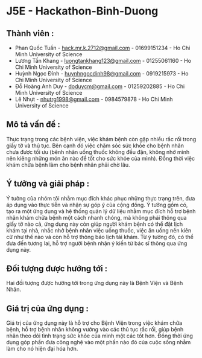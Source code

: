 # J5E - Hackathon-Binh-Duong
## Thành viên :
- Phan Quốc Tuấn - hack.mr.k.2712@gmail.com - 01699151234 - Ho Chi Minh University of Science
- Lương Tấn Khang - luongtankhang123@gmail.com - 01255061160 - Ho Chi Minh University of Science
- Huỳnh Ngọc Đỉnh - huynhngocdinh98@gmail.com - 0919215973 - Ho Chi Minh University of Science
- Đỗ Hoàng Anh Duy - doduycm@gmail.com - 01259202885 - Ho Chi Minh University of Science
- Lê Nhựt - nhutrg1998@gmail.com - 0984579878 - Ho Chi Minh University of Science

## Mô tả vấn đề :
Thực trạng trong các bệnh viện, việc khám bệnh còn gặp nhiều rắc rối trong giấy tờ và thủ tục. Bên cạnh đó việc chăm sóc sức khỏe cho bệnh nhân chưa được tối ưu (bênh nhân uống thuốc không đều đặn, không nhớ mình nên kiêng những món ăn nào để tốt cho sức khỏe của mình). Đồng thời việc khám chữa bệnh làm cho bệnh nhân phải chờ lâu.

## Ý tưởng và giải pháp :
Ý tưởng của nhóm tôi nhằm mục đích khác phục những thực trạng trên, đưa áp dụng vào thực tiễn
và nhận sự góp ý của cộng đồng. Ý tưởng gồm có, tạo ra một ứng dụng và hệ thống quản lý dữ liệu nhằm mục đích hỗ trợ bệnh nhân khám chữa bệnh một cách nhanh chóng, mà không phải thông qua giấy tờ nào cả, ứng dụng này còn giúp người khám bệnh có thể đặt lịch khám tại nhà, nhắc nhở bệnh nhân việc uống thuốc, việc ăn uống nên kiên cữ như thế nào và còn hỗ trợ thông báo lịch tái khám. Từ ý tưởng đó, có thể đưa đến tương lai, hỗ trợ người bệnh nhận ý kiến từ bác sĩ thông qua ứng dụng này.

## Đối tượng được hướng tới :
Hai đối tượng được hướng tới trong ứng dụng này là Bệnh Viện và Bệnh Nhân.

## Giá trị của ứng dụng :
Giá trị của ứng dụng này là hỗ trợ cho Bệnh Viện trong việc khám chữa bệnh, hỗ trợ bệnh nhân không vướng vào các thủ tục rắc rối, giúp bệnh nhân theo dõi tình trạng sức khỏe của mình một các tốt hơn. Đồng thời ứng dụng góp phần đưa công nghệ vào một phần nào đó của cuộc sống nhằm làm cho nó hiện đại hóa hơn.
